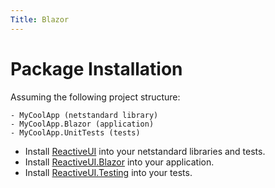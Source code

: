 ```yaml
---
Title: Blazor
---
```


# Package Installation

Assuming the following project structure:

```
- MyCoolApp (netstandard library)
- MyCoolApp.Blazor (application)
- MyCoolApp.UnitTests (tests)
```

* Install [ReactiveUI](https://www.nuget.org/packages/ReactiveUI) into your netstandard libraries and tests.
* Install [ReactiveUI.Blazor](https://www.nuget.org/packages/ReactiveUI.Blazor) into your application.
* Install [ReactiveUI.Testing](https://www.nuget.org/packages/ReactiveUI.Testing) into your tests.
